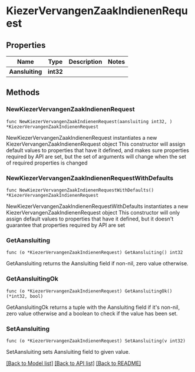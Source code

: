 # KiezerVervangenZaakIndienenRequest

## Properties

Name | Type | Description | Notes
------------ | ------------- | ------------- | -------------
**Aansluiting** | **int32** |  | 

## Methods

### NewKiezerVervangenZaakIndienenRequest

`func NewKiezerVervangenZaakIndienenRequest(aansluiting int32, ) *KiezerVervangenZaakIndienenRequest`

NewKiezerVervangenZaakIndienenRequest instantiates a new KiezerVervangenZaakIndienenRequest object
This constructor will assign default values to properties that have it defined,
and makes sure properties required by API are set, but the set of arguments
will change when the set of required properties is changed

### NewKiezerVervangenZaakIndienenRequestWithDefaults

`func NewKiezerVervangenZaakIndienenRequestWithDefaults() *KiezerVervangenZaakIndienenRequest`

NewKiezerVervangenZaakIndienenRequestWithDefaults instantiates a new KiezerVervangenZaakIndienenRequest object
This constructor will only assign default values to properties that have it defined,
but it doesn't guarantee that properties required by API are set

### GetAansluiting

`func (o *KiezerVervangenZaakIndienenRequest) GetAansluiting() int32`

GetAansluiting returns the Aansluiting field if non-nil, zero value otherwise.

### GetAansluitingOk

`func (o *KiezerVervangenZaakIndienenRequest) GetAansluitingOk() (*int32, bool)`

GetAansluitingOk returns a tuple with the Aansluiting field if it's non-nil, zero value otherwise
and a boolean to check if the value has been set.

### SetAansluiting

`func (o *KiezerVervangenZaakIndienenRequest) SetAansluiting(v int32)`

SetAansluiting sets Aansluiting field to given value.



[[Back to Model list]](../README.md#documentation-for-models) [[Back to API list]](../README.md#documentation-for-api-endpoints) [[Back to README]](../README.md)


